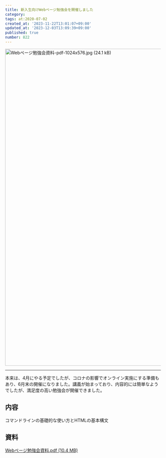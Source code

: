 ```yaml
---
title: 新入生向けWebページ勉強会を開催しました
category:
tags: at:2020-07-02
created_at: '2023-11-22T13:01:07+09:00'
updated_at: '2023-12-03T13:09:39+09:00'
published: true
number: 822
---
```


<img width="1024" alt="Webページ勉強会資料-pdf-1024x576.jpg (24.1 kB)" src="/img/markdown/822/418c8612-1f89-4010-9e31-92b6f406044d.webp">

---
本来は、4月にやる予定でしたが、コロナの影響でオンライン実施にする準備もあり、6月末の開催になりました。講義が始まっており、内容的には簡単なようでしたが、満足度の高い勉強会が開催できました。

## 内容

コマンドラインの基礎的な使い方とHTMLの基本構文

## 資料
[Webページ勉強会資料.pdf (10.4 MB)](https://esa-storage-tokyo.s3-ap-northeast-1.amazonaws.com/uploads/production/attachments/19973/2023/11/22/129607/75ba95a3-c38c-4079-a0a2-aeb533c129e2.pdf)

